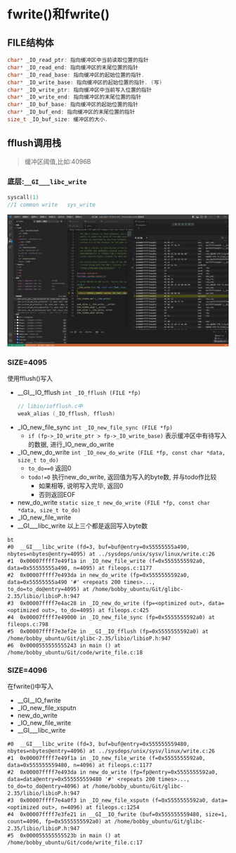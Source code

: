 # fwrite()和fwrite()

## FILE结构体

```c
char* _IO_read_ptr: 指向缓冲区中当前读取位置的指针
char* _IO_read_end: 指向缓冲区的末尾位置的指针
char* _IO_read_base: 指向缓冲区的起始位置的指针. 
char* _IO_write_base: 指向缓冲区的起始位置的指针. (写)
char* _IO_write_ptr: 指向缓冲区中当前写入位置的指针
char* _IO_write_end: 指向缓冲区的末尾位置的指针
char* _IO_buf_base: 指向缓冲区的起始位置的指针
char* _IO_buf_end: 指向缓冲区的末尾位置的指针
size_t _IO_buf_size: 缓冲区的大小. 
```

## fflush调用栈

> 缓冲区阈值,比如:4096B

### 底层:`__GI___libc_write`

```c
syscall(1)
//1 common write   sys_write
```

![alt text](Assets/report2/image.png)

### SIZE=4095

使用fflush()写入

- __GI__IO_fflush
    `int _IO_fflush (FILE *fp)`
    ```c
    // libio/iofflush.c中
    weak_alias (_IO_fflush, fflush)
    ```
- _IO_new_file_sync
    `int _IO_new_file_sync (FILE *fp)`
    - `if (fp->_IO_write_ptr > fp->_IO_write_base)`
        表示缓冲区中有待写入的数据, 进行_IO_new_do_write
- _IO_new_do_write
    `int _IO_new_do_write (FILE *fp, const char *data, size_t to_do)`
    - `to_do==0`
        返回0
    - `todo!=0`
        执行new_do_write, 返回值为写入的byte数, 并与todo作比较
        - 如果相等, 说明写入完毕, 返回0
        - 否则返回EOF
- new_do_write
    `static size_t new_do_write (FILE *fp, const char *data, size_t to_do)`
- _IO_new_file_write
- __GI___libc_write
    以上三个都是返回写入byte数

```
bt
#0  __GI___libc_write (fd=3, buf=buf@entry=0x55555555a490, nbytes=nbytes@entry=4095) at ../sysdeps/unix/sysv/linux/write.c:26
#1  0x00007ffff7e49f1a in _IO_new_file_write (f=0x5555555592a0, data=0x55555555a490, n=4095) at fileops.c:1177
#2  0x00007ffff7e493da in new_do_write (fp=0x5555555592a0, data=0x55555555a490 '#' <repeats 200 times>..., to_do=to_do@entry=4095) at /home/bobby_ubuntu/Git/glibc-2.35/libio/libioP.h:947
#3  0x00007ffff7e4ac28 in _IO_new_do_write (fp=<optimized out>, data=<optimized out>, to_do=4095) at fileops.c:425
#4  0x00007ffff7e49000 in _IO_new_file_sync (fp=0x5555555592a0) at fileops.c:798
#5  0x00007ffff7e3ef2e in __GI__IO_fflush (fp=0x5555555592a0) at /home/bobby_ubuntu/Git/glibc-2.35/libio/libioP.h:947
#6  0x0000555555555243 in main () at /home/bobby_ubuntu/Git/code/write_file.c:18
```

### SIZE=4096

在fwrite()中写入

- __GI__IO_fwrite
- _IO_new_file_xsputn
- new_do_write
- _IO_new_file_write
- __GI___libc_write

```
#0  __GI___libc_write (fd=3, buf=buf@entry=0x555555559480, nbytes=nbytes@entry=4096) at ../sysdeps/unix/sysv/linux/write.c:26
#1  0x00007ffff7e49f1a in _IO_new_file_write (f=0x5555555592a0, data=0x555555559480, n=4096) at fileops.c:1177
#2  0x00007ffff7e493da in new_do_write (fp=fp@entry=0x5555555592a0, data=data@entry=0x555555559480 '#' <repeats 200 times>..., to_do=to_do@entry=4096) at /home/bobby_ubuntu/Git/glibc-2.35/libio/libioP.h:947
#3  0x00007ffff7e4a0f3 in _IO_new_file_xsputn (f=0x5555555592a0, data=<optimized out>, n=4096) at fileops.c:1254
#4  0x00007ffff7e3fe21 in __GI__IO_fwrite (buf=0x555555559480, size=1, count=4096, fp=0x5555555592a0) at /home/bobby_ubuntu/Git/glibc-2.35/libio/libioP.h:947
#5  0x000055555555523b in main () at /home/bobby_ubuntu/Git/code/write_file.c:17
```
